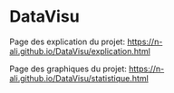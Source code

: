 # DataVisu

Page des explication du projet: https://n-ali.github.io/DataVisu/explication.html

Page des graphiques du projet: https://n-ali.github.io/DataVisu/statistique.html
